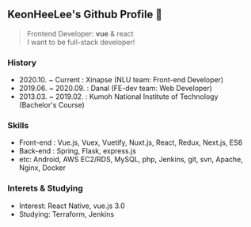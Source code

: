 <!--### Hi there 👋-->

<!--
**KeonHeeLee/KeonHeeLee** is a ✨ _special_ ✨ repository because its `README.md` (this file) appears on your GitHub profile.

Here are some ideas to get you started:

- 🔭 I’m currently working on ...
- 🌱 I’m currently learning ...
- 👯 I’m looking to collaborate on ...
- 🤔 I’m looking for help with ...
- 💬 Ask me about ...
- 📫 How to reach me: ...
- 😄 Pronouns: ...
- ⚡ Fun fact: ...
-->

## KeonHeeLee's Github Profile 👋
> Frontend Developer: <b>vue</b> & react <br>
> I want to be full-stack developer!

### History
- 2020.10. ~ Current  : Xinapse (NLU team: Front-end Developer)
- 2019.06. ~ 2020.09. : Danal (FE-dev team: Web Developer)
- 2013.03. ~ 2019.02. : Kumoh National Institute of Technology (Bachelor's Course)

### Skills
- Front-end : Vue.js, Vuex, Vuetify, Nuxt.js, React, Redux, Next.js, ES6
- Back-end : Spring, Flask, express.js
- etc: Android, AWS EC2/RDS, MySQL, php, Jenkins, git, svn, Apache, Nginx, Docker

### Interets & Studying
- Interest: React Native, vue.js 3.0
- Studying: Terraform, Jenkins
